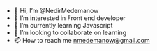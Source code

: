 - 👋 Hi, I’m @NedirMedemanow
- 👀 I’m interested in Front end developer
- 🌱 I’m currently learning Javascript
- 💞️ I’m looking to collaborate on learning 
- 📫 How to reach me nmedemanow@gmail.com

<!---
NedirMedemanow/NedirMedemanow is a ✨ special ✨ repository because its `README.md` (this file) appears on your GitHub profile.
You can click the Preview link to take a look at your changes.
--->
